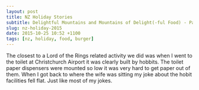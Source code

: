 ```yaml
---
layout: post
title: NZ Holiday Stories
subtitle: Delightful Mountains and Mountains of Delight(-ful Food) - Part 1
slug: nz-holiday-2015
date: 2015-10-25 10:52 +1100
tags: [nz, holiday, food, burger]
---
```







The closest to a Lord of the Rings related activity we did was when I went to 
the toilet at Christchurch Airport it was clearly built by hobbits. The toilet
paper dispensers were mounted so low it was very hard to get paper out of them.
When I got back to where the wife was sitting my joke about the hobit facilities
fell flat. Just like most of my jokes.

